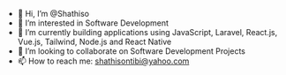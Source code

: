- 👋 Hi, I’m @Shathiso
- 👀 I’m interested in Software Development
- 🌱 I’m currently building applications using JavaScript, Laravel, React.js, Vue.js, Tailwind, Node.js and React Native
- 💞️ I’m looking to collaborate on Software Development Projects
- 📫 How to reach me: shathisontibi@yahoo.com

<!---
Shathiso/Shathiso is a ✨ special ✨ repository because its `README.md` (this file) appears on your GitHub profile.
You can click the Preview link to take a look at your changes.
--->
